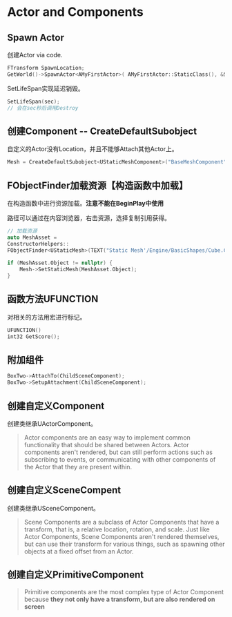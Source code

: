 # Actor and Components



## Spawn Actor

创建Actor via code.

```C++
FTransform SpawnLocation;
GetWorld()->SpawnActor<AMyFirstActor>( AMyFirstActor::StaticClass(), &SpawnLocation);
```



SetLifeSpan实现延迟销毁。

```c++
SetLifeSpan(sec);
// 会在sec秒后调用Destroy
```





## 创建Component -- CreateDefaultSubobject

自定义的Actor没有Location，并且不能够Attach其他Actor上。

```c++
Mesh = CreateDefaultSubobject<UStaticMeshComponent>("BaseMeshComponent");
```





## FObjectFinder加载资源【构造函数中加载】

在构造函数中进行资源加载。**注意不能在BeginPlay中使用**

路径可以通过在内容浏览器，右击资源，选择复制引用获得。

```c++
// 加载资源
auto MeshAsset = 
ConstructorHelpers::
FObjectFinder<UStaticMesh>(TEXT("Static Mesh'/Engine/BasicShapes/Cube.Cube'")); 
	
if (MeshAsset.Object != nullptr) {
    Mesh->SetStaticMesh(MeshAsset.Object);
}
```



## 函数方法UFUNCTION

对相关的方法用宏进行标记。

```C++
UFUNCTION()
int32 GetScore();
```



## 附加组件

```c++
BoxTwo->AttachTo(ChildSceneComponent);
BoxTwo->SetupAttachment(ChildSceneComponent);
```



## 创建自定义Component

创建类继承UActorComponent。

> Actor components are an easy way to implement common functionality that should be shared between Actors. Actor components aren't rendered, but can still perform actions such as subscribing to events, or communicating with other components of the Actor that they are present within.



## 创建自定义SceneCompent

创建类继承USceneComponent。

> Scene Components are a subclass of Actor Components that have a transform, that is, a relative location, rotation, and scale. Just like Actor Components, Scene Components aren't rendered themselves, but can use their transform for various things, such as spawning other objects at a fixed offset from an Actor.



## 创建自定义PrimitiveComponent



> Primitive components are the most complex type of Actor Component because **they not only have a transform, but are also rendered on screen**